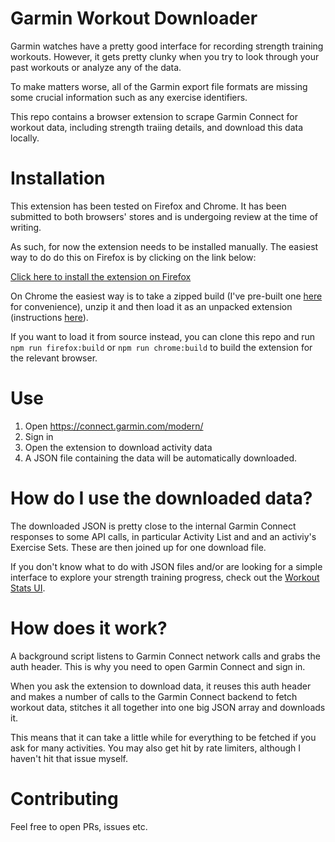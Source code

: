 # Garmin Workout Downloader

Garmin watches have a pretty good interface for recording strength training workouts.
However, it gets pretty clunky when you try to look through your past workouts or analyze
any of the data.

To make matters worse, all of the Garmin export file formats are missing
some crucial information such as any exercise identifiers.

This repo contains a browser extension to scrape Garmin Connect for workout data,
including strength traiing details, and download this data locally.

# Installation

This extension has been tested on Firefox and Chrome. It has been submitted to
both browsers' stores and is undergoing review at the time of writing.

As such, for now the extension needs to be installed manually. The easiest way
to do do this on Firefox is by clicking on the link below:

[Click here to install the extension on Firefox](https://workoutstats.strongadget.com/garmin-workout-downloader/garmin-workout-downloader.xpi)

On Chrome the easiest way is to take a zipped build (I've pre-built one
[here](https://drive.google.com/file/d/1cDuf4NRq2ggvuUFX4oixDnw1sd09Z-rZ/view?usp=sharing)
for convenience), unzip it and then load it as an unpacked extension (instructions
[here](https://developer.chrome.com/docs/extensions/mv3/getstarted/development-basics/#load-unpacked)).

If you want to load it from source instead, you can clone this repo and run
`npm run firefox:build` or `npm run chrome:build` to build the extension for
the relevant browser.

# Use

1. Open https://connect.garmin.com/modern/
2. Sign in
3. Open the extension to download activity data
4. A JSON file containing the data will be automatically downloaded.

# How do I use the downloaded data?

The downloaded JSON is pretty close to the internal Garmin Connect responses to
some API calls, in particular Activity List and and an activiy's Exercise Sets.
These are then joined up for one download file.

If you don't know what to do with JSON files and/or are looking for a simple
interface to explore your strength training progress, check out the
[Workout Stats UI](https://workoutstats.strongadget.com/).

# How does it work?

A background script listens to Garmin Connect network calls and grabs the auth header.
This is why you need to open Garmin Connect and sign in.

When you ask the extension to download data, it reuses this auth header and makes a number
of calls to the Garmin Connect backend to fetch workout data, stitches it all together into
one big JSON array and downloads it.

This means that it can take a little while for everything to be fetched if you ask for many
activities. You may also get hit by rate limiters, although I haven't hit that issue myself.

# Contributing

Feel free to open PRs, issues etc.
